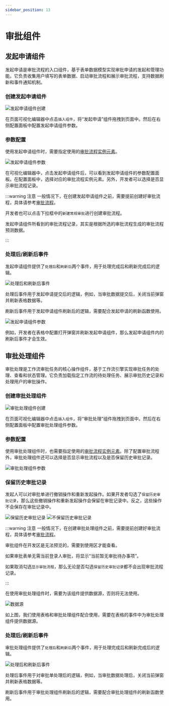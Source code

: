 ```yaml
---
sidebar_position: 13
---
```


# 审批组件

## 发起申请组件

发起申请是审批流程的入口组件，基于表单数据模型实现审批申请的发起和管理功能。它负责收集用户填写的表单数据、启动审批流程和展示审批流程，支持数据刷新和事件通知机制。

### 创建发起申请组件

![发起申请组件创建](./img/13/wf_2025-08-29_16-08-54.png)

在页面可视化编辑器中点击`插入组件`，将“发起申请”组件拖拽到页面中。然后在右侧配置面板中配置发起申请组件参数。

### 参数配置

使用发起申请组件时，需要指定使用的[审批流程实例元素](../审批流程/审批流程基础配置.md)。

![发起申请组件参数](./img/13/wf_2025-08-29_16-13-23.png)

在可视化编辑器中，点击发起申请组件后，可以看到发起申请组件的参数配置面板。在配置面板中，选择对应的审批流程实例元素。另外，开发者可以选择是否显示审批流程记录。

:::warning 注意
一般情况下，在创建发起申请组件之前，需要提前创建好审批流程，具体请参考[审批流程](../审批流程/审批流程基础配置.md)。

开发者也可以点击下拉框中的`新建常规审批`进行创建审批流程。

发起申请组件所看到的审批流程记录，其实是根据所选的审批流程生成的审批流程预测数据。

:::

### 处理后/刷新后事件

发起申请组件提供了`处理后`和`刷新后`两个事件，用于处理完成后和刷新完成后的逻辑。

![处理后和刷新后事件](./img/13/wf_2025-08-29_16-24-47.png)

处理后事件用于发起申请提交后的逻辑，例如，当审批数据提交后，关闭当前弹窗并刷新表格数据等。

刷新后事件用于发起申请组件刷新后的逻辑，需要配合发起申请的刷新函数使用。

![发起申请组件参数](./img/13/wf_2025-08-29_16-28-26.png)

例如，开发者在表格中配置打开弹窗并刷新发起申请组件，那么发起申请组件内的刷新后事件才会生效。


## 审批处理组件

审批处理是工作流审批任务的核心操作组件，基于工作流引擎实现审批任务的处理、查看和状态管理。它负责加载指定工作流的待处理任务、展示审批历史记录和处理用户的审批操作。


### 创建审批处理组件

![审批处理组件创建](./img/13/wf_2025-08-29_16-45-56.png)

在页面可视化编辑器中点击`插入组件`，将“审批处理”组件拖拽到页面中。然后在右侧配置面板中配置审批处理组件参数。

### 参数配置

使用审批处理组件时，也需要指定使用的[审批流程实例元素](../审批流程/审批流程基础配置.md)。除了配置审批流程外，审批处理组件还可以选择是否显示审批流程以及是否保留历史审批记录。

![审批处理组件参数](./img/13/wf_2025-08-29_16-48-56.png)

### 保留历史审批记录

发起人可以对审批单进行撤销操作和重新发起操作。如果开发者勾选了`保留历史审批记录`，那么这些撤销操作和重新发起操作会保留在审批记录中。反之，这些操作不会保存在审批记录中。

![保留历史审批记录](./img/13/wf_2025-08-29_16-54-24.png)
![不保留历史审批记录](./img/13/wf_2025-08-29_16-56-15.png)

:::warning 注意
一般情况下，在创建审批处理组件之前，需要提前创建好审批流程，具体请参考[审批流程](../审批流程/审批流程基础配置.md)。

审批组件在开发区是无法预览的，需要到使用区才能查看。

如果审批表单无需当前登录人审批，将显示“当前暂无审批待办事项”。

如果取消勾选`显示审批流程`，那么无论是否勾选`保留历史审批记录`都不会出现审批流程记录。

:::

在使用审批处理组件时，需要为该组件提供数据源，否则将无法使用。

![数据源](./img/13/wf_2025-08-29_17-07-05.png)

如上图，我们使用表格和审批处理组件配合使用，需要在表格的事件中为审批处理组件提供数据源。


### 处理后/刷新后事件

审批处理组件提供了`处理后`和`刷新后`两个事件，用于处理完成后和刷新完成后的逻辑。

![处理后和刷新后事件](./img/13/wf_2025-08-29_17-10-59.png)

处理后事件用于对审批单处理后的逻辑，例如，当审批数据处理后，关闭当前弹窗并刷新表格数据等。

刷新后事件用于审批处理组件刷新后的逻辑，需要配合审批处理组件的刷新函数使用。
